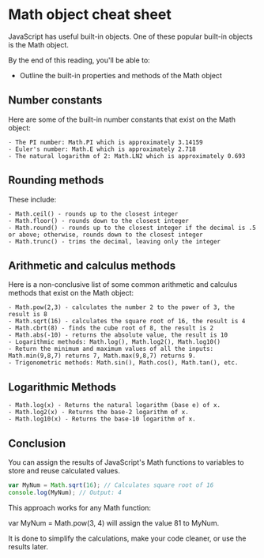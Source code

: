 # Math object cheat sheet

JavaScript has useful built-in objects. One of these popular built-in objects is the Math object.

By the end of this reading, you'll be able to:

- Outline the built-in properties and methods of the Math object

## Number constants

Here are some of the built-in number constants that exist on the Math object:

    - The PI number: Math.PI which is approximately 3.14159
    - Euler's number: Math.E which is approximately 2.718
    - The natural logarithm of 2: Math.LN2 which is approximately 0.693

## Rounding methods

These include:

    - Math.ceil() - rounds up to the closest integer 
    - Math.floor() - rounds down to the closest integer 
    - Math.round() - rounds up to the closest integer if the decimal is .5 or above; otherwise, rounds down to the closest integer 
    - Math.trunc() - trims the decimal, leaving only the integer

## Arithmetic and calculus methods

Here is a non-conclusive list of some common arithmetic and calculus methods that exist on the Math object:

    - Math.pow(2,3) - calculates the number 2 to the power of 3, the result is 8 
    - Math.sqrt(16) - calculates the square root of 16, the result is 4 
    - Math.cbrt(8) - finds the cube root of 8, the result is 2 
    - Math.abs(-10) - returns the absolute value, the result is 10 
    - Logarithmic methods: Math.log(), Math.log2(), Math.log10() 
    - Return the minimum and maximum values of all the inputs: Math.min(9,8,7) returns 7, Math.max(9,8,7) returns 9.
    - Trigonometric methods: Math.sin(), Math.cos(), Math.tan(), etc.

## Logarithmic Methods

    - Math.log(x) - Returns the natural logarithm (base e) of x.
    - Math.log2(x) - Returns the base-2 logarithm of x.
    - Math.log10(x) - Returns the base-10 logarithm of x.

## Conclusion

You can assign the results of JavaScript's Math functions to variables to store and reuse calculated values.

```javascript
var MyNum = Math.sqrt(16); // Calculates square root of 16
console.log(MyNum); // Output: 4
```

This approach works for any Math function:

var MyNum = Math.pow(3, 4) will assign the value 81 to MyNum.

It is done to simplify the calculations, make your code cleaner, or use the results later.
